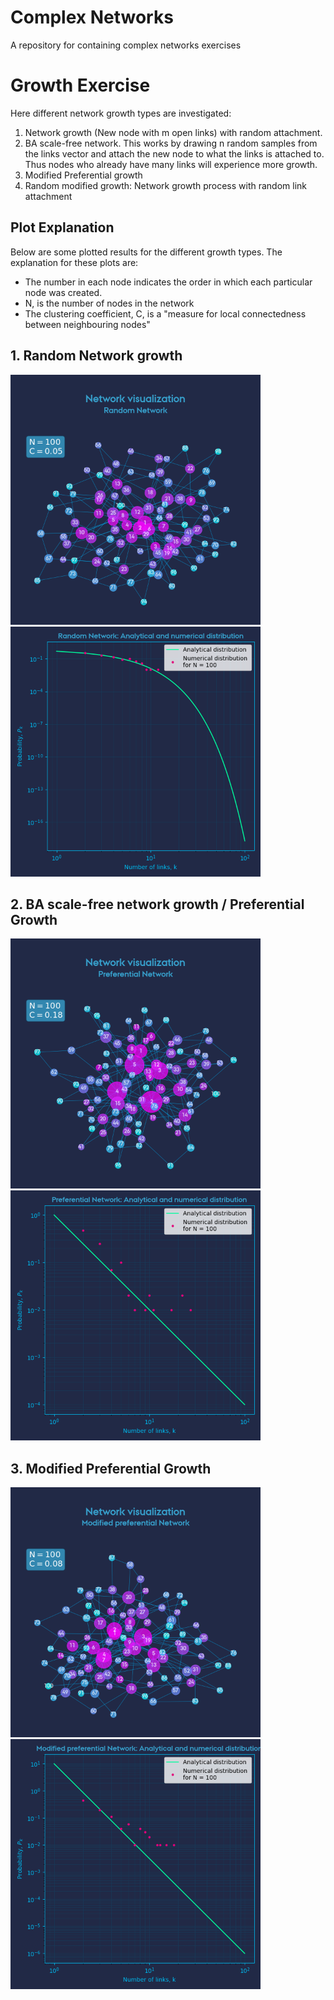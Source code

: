 # Complex Networks
A repository for containing complex networks exercises



# Growth Exercise

Here different network growth types are investigated: 
  1. Network growth (New node with m open links) with random attachment.
  2. BA scale-free network.
      This works by drawing n random samples from the links vector and attach the new node to what the links is attached to.
      Thus nodes who already have many links will experience more growth.
  3. Modified Preferential growth
  4. Random modified growth: Network growth process with random link attachment

## Plot Explanation

Below are some plotted results for the different growth types. The explanation for these plots are:
- The number in each node indicates the order in which each particular node was created.
- N, is the number of nodes in the network
- The clustering coefficient, C, is a "measure for local connectedness between neighbouring
nodes"

## 1. Random Network growth

<p float="center">
  <img src="./docs/1_random_network.png" width="400" />
  <img src="./docs/1_random_network_distribution.png" width="400" /> 
 
</p>


## 2. BA scale-free network growth / Preferential Growth

<p float="center">
  <img src="./docs/2_preferential_network.png" width="400" />
  <img src="./docs/2_preferential_network_distribution.png" width="400" /> 
 
</p>

## 3. Modified Preferential Growth

<p float="center">
  <img src="./docs/3_modified_preferential_network.png" width="400" />
  <img src="./docs/3_modified_preferential_network_distribution.png" width="400" /> 
 
</p>

